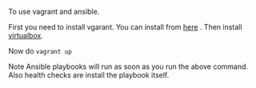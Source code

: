 To use vagrant and ansible. 

First you need to install vgarant. You can install from [here](https://developer.hashicorp.com/vagrant/docs/installation) .
Then install [virtualbox](https://www.virtualbox.org/wiki/Downloads).

Now do `vagrant up`

Note Ansible playbooks will run as soon as you run the above command. 
Also health checks are install the playbook itself.